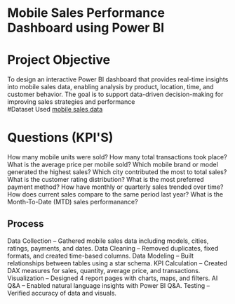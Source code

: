 # Mobile Sales Performance Dashboard using Power BI

# Project Objective
To design an interactive Power BI dashboard that provides real-time insights into mobile sales data, enabling analysis by product, location, time, and customer behavior. The goal is to support data-driven decision-making for improving sales strategies and performance         
#Dataset Used
 <a href= "https://github.com/SatishDhawale/Power_BI_Dashboard/blob/main/Mobile%20Sales%20Data.xlsx">mobile sales data</a>

# Questions (KPI'S) 
 How many mobile units were sold?
How many total transactions took place?
What is the average price per mobile sold?
Which mobile brand or model generated the highest sales?
Which city contributed the most to total sales?
What is the customer rating distribution?
What is the most preferred payment method?
How have monthly or quarterly sales trended over time?
How does current sales compare to the same period last year?
What is the Month-To-Date (MTD) sales performanance?

## Process
Data Collection – Gathered mobile sales data including models, cities, ratings, payments, and dates.
Data Cleaning – Removed duplicates, fixed formats, and created time-based columns.
Data Modeling – Built relationships between tables using a star schema.
KPI Calculation – Created DAX measures for sales, quantity, average price, and transactions.
Visualization – Designed 4 report pages with charts, maps, and filters.
AI Q&A – Enabled natural language insights with Power BI Q&A.
Testing – Verified accuracy of data and visuals.
